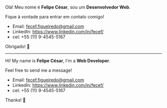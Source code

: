 Olá! Meu nome é **Felipe César**, sou um **Desenvolvedor Web**.

Fique à vontade para entrar em contato comigo!
- Email: fecef.figueiredo@gmail.com
- LinkedIn: https://www.linkedin.com/in/fecef/
- cel: +55 (11) 9-4545-5167

Obrigado! 🙂

---------------------------------------------------------------------------------------------------------------------------

Hi! My name is **Felipe César**, I'm a **Web Developer**.

Feel free to send me a message!
- Email: fecef.figueiredo@gmail.com
- LinkedIn: https://www.linkedin.com/in/fecef/
- cel: +55 (11) 9-4545-5167

Thanks! 🙂
